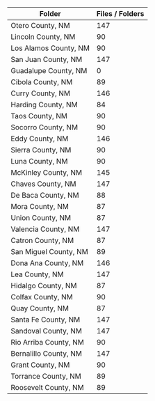 | Folder                |   Files / Folders |
|-----------------------|-------------------|
| Otero County, NM      |               147 |
| Lincoln County, NM    |                90 |
| Los Alamos County, NM |                90 |
| San Juan County, NM   |               147 |
| Guadalupe County, NM  |                 0 |
| Cibola County, NM     |                89 |
| Curry County, NM      |               146 |
| Harding County, NM    |                84 |
| Taos County, NM       |                90 |
| Socorro County, NM    |                90 |
| Eddy County, NM       |               146 |
| Sierra County, NM     |                90 |
| Luna County, NM       |                90 |
| McKinley County, NM   |               145 |
| Chaves County, NM     |               147 |
| De Baca County, NM    |                88 |
| Mora County, NM       |                87 |
| Union County, NM      |                87 |
| Valencia County, NM   |               147 |
| Catron County, NM     |                87 |
| San Miguel County, NM |                89 |
| Dona Ana County, NM   |               146 |
| Lea County, NM        |               147 |
| Hidalgo County, NM    |                87 |
| Colfax County, NM     |                90 |
| Quay County, NM       |                87 |
| Santa Fe County, NM   |               147 |
| Sandoval County, NM   |               147 |
| Rio Arriba County, NM |                90 |
| Bernalillo County, NM |               147 |
| Grant County, NM      |                90 |
| Torrance County, NM   |                89 |
| Roosevelt County, NM  |                89 |